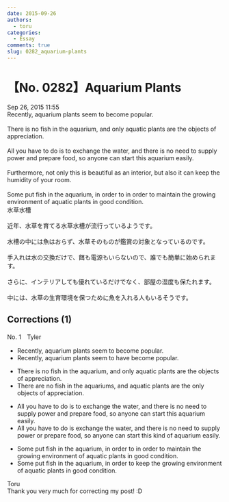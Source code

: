 ```yaml
---
date: 2015-09-26
authors:
  - toru
categories:
  - Essay
comments: true
slug: 0282_aquarium-plants
---
```


# 【No. 0282】Aquarium Plants
<div class="date">Sep 26, 2015 11:55</div>
<div id="post"><div id="body_show_ori">
Recently, aquarium plants seem to become popular.<br/><br/>There is no fish in the aquarium, and only aquatic plants are the objects of appreciation.<br/><br/>All you have to do is to exchange the water, and there is no need to supply power and prepare food, so anyone can start this aquarium easily.<br/><br/>Furthermore, not only this is beautiful as an interior, but also it can keep the humidity of your room.<br/><br/>Some put fish in the aquarium, in order to in order to maintain the growing environment of aquatic plants in good condition.
</div></div>

<!-- more -->

<div id="post_ja"><div id="body_show_mo">
水草水槽<br/><br/>近年、水草を育てる水草水槽が流行っているようです。<br/><br/>水槽の中には魚はおらず、水草そのものが鑑賞の対象となっているのです。<br/><br/>手入れは水の交換だけで、餌も電源もいらないので、誰でも簡単に始められます。<br/><br/>さらに、インテリアしても優れているだけでなく、部屋の湿度も保たれます。<br/><br/>中には、水草の生育環境を保つために魚を入れる人もいるそうです。
</div></div>

## Corrections (1)
<div id="block"><div class="first_name"> No. 1　<span class="just_name">Tyler</span></div><div id="block2">
<ul class="correction_field">
<li class="incorrect">Recently, aquarium plants seem to become popular.</li>
<li class="corrected correct">
Recently, aquarium plants seem to have become popular.
</li>
</ul>
<ul class="correction_field">
<li class="incorrect">There is no fish in the aquarium, and only aquatic plants are the objects of appreciation.</li>
<li class="corrected correct">
There are no fish in the aquariums, and aquatic plants are the only objects of appreciation.
</li>
</ul>
<ul class="correction_field">
<li class="incorrect">All you have to do is to exchange the water, and there is no need to supply power and prepare food, so anyone can start this aquarium easily.</li>
<li class="corrected correct">
All you have to do is exchange the water, and there is no need to supply power or prepare food, so anyone can start this kind of aquarium easily.
</li>
</ul>
<ul class="correction_field">
<li class="incorrect">Some put fish in the aquarium, in order to in order to maintain the growing environment of aquatic plants in good condition.</li>
<li class="corrected correct">
Some put fish in the aquarium, in order to keep the growing environment of aquatic plants in good condition.
</li>
</ul>
</div><div class="name"><span class="just_name">Toru</span><br>
Thank you very much for correcting my post! :D
</div>
</div>
